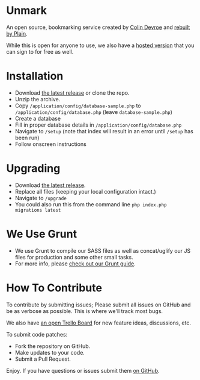 Unmark
=======

An open source, bookmarking service created by [Colin Devroe](http://colin.getbarley.com/) and [ rebuilt by Plain](http://plainmade.com/blog/7020/).

While this is open for anyone to use, we also have a [hosted version](https://unmark.it) that you can sign to for free as well.


Installation
==

- Download [the latest release](https://github.com/plainmade/unmark/releases) or clone the repo.
- Unzip the archive.
- Copy `/application/config/database-sample.php` to `/application/config/database.php` (leave `database-sample.php`)
- Create a database
- Fill in proper database details in `/application/config/database.php`
- Navigate to `/setup` (note that index will result in an error until `/setup` has been run)
- Follow onscreen instructions


Upgrading
==

- Download [the latest release](https://github.com/plainmade/unmark/releases).
- Replace all files (keeping your local configuration intact.)
- Navigate to `/upgrade`
- You could also run this from the command line `php index.php migrations latest`


We Use Grunt
==

- We use Grunt to compile our SASS files as well as concat/uglify our JS files for production and some other small tasks.
- For more info, please [check out our Grunt guide](https://github.com/plainmade/nilai/wiki/Grunt).


How To Contribute
==

To contribute by submitting issues; Please submit all issues on GitHub and be as verbose as possible. This is where we'll track most bugs.

We also have [an open Trello Board](https://trello.com/b/Tdx9o1X6) for new feature ideas, discussions, etc.

To submit code patches:

- Fork the repository on GitHub.
- Make updates to your code.
- Submit a Pull Request.

Enjoy. If you have questions or issues submit them [on GitHub](http://github.com/plainmade/unmark).
